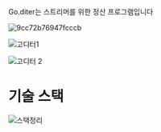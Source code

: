 Go.diter는 스트리머를 위한 정산 프로그램입니다



![9cc72b76947fcccb](https://github.com/ChisaeHwang/realGoditer/assets/85073718/aca00a5f-9c35-4d0f-8129-444a1a019e37)

![고디터1](https://github.com/ChisaeHwang/realGoditer/assets/85073718/3f89e1e8-35f4-4820-b0c3-dc593d3d834c)

![고디터 2](https://github.com/ChisaeHwang/realGoditer/assets/85073718/f32121fb-4b4e-431d-bd3a-2cc9b74f4568)




<h1>기술 스택</h1>

![스택정리](https://github.com/ChisaeHwang/realGoditer/assets/85073718/307bd40d-7268-45a0-9f39-972bbde1ddf8)
